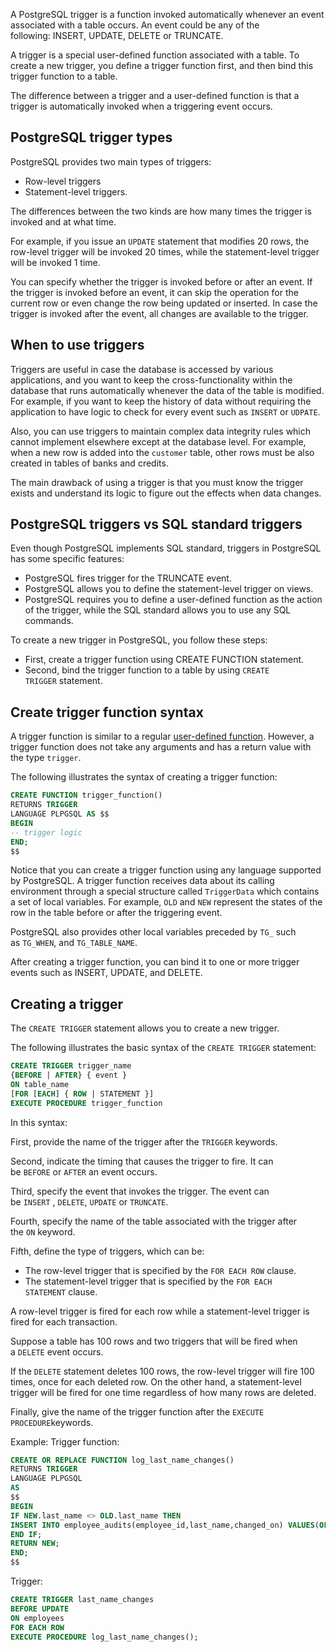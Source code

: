 A PostgreSQL trigger is a function invoked automatically whenever an event associated with a table occurs. An event could be any of the following: INSERT, UPDATE, DELETE or TRUNCATE.

A trigger is a special user-defined function associated with a table. To create a new trigger, you define a trigger function first, and then bind this trigger function to a table.

The difference between a trigger and a user-defined function is that a trigger is automatically invoked when a triggering event occurs.

## PostgreSQL trigger types

PostgreSQL provides two main types of triggers:

- Row-level triggers
- Statement-level triggers.

The differences between the two kinds are how many times the trigger is invoked and at what time.

For example, if you issue an `UPDATE` statement that modifies 20 rows, the row-level trigger will be invoked 20 times, while the statement-level trigger will be invoked 1 time.

You can specify whether the trigger is invoked before or after an event. If the trigger is invoked before an event, it can skip the operation for the current row or even change the row being updated or inserted. In case the trigger is invoked after the event, all changes are available to the trigger.

## When to use triggers

Triggers are useful in case the database is accessed by various applications, and you want to keep the cross-functionality within the database that runs automatically whenever the data of the table is modified. For example, if you want to keep the history of data without requiring the application to have logic to check for every event such as `INSERT` or `UDPATE`.

Also, you can use triggers to maintain complex data integrity rules which cannot implement elsewhere except at the database level. For example, when a new row is added into the `customer` table, other rows must be also created in tables of banks and credits.

The main drawback of using a trigger is that you must know the trigger exists and understand its logic to figure out the effects when data changes.

## PostgreSQL triggers vs SQL standard triggers

Even though PostgreSQL implements SQL standard, triggers in PostgreSQL has some specific features:

- PostgreSQL fires trigger for the TRUNCATE event.
- PostgreSQL allows you to define the statement-level trigger on views.
- PostgreSQL requires you to define a user-defined function as the action of the trigger, while the SQL standard allows you to use any SQL commands.

To create a new trigger in PostgreSQL, you follow these steps:

- First, create a trigger function using CREATE FUNCTION statement.
- Second, bind the trigger function to a table by using `CREATE TRIGGER` statement.

## Create trigger function syntax

A trigger function is similar to a regular [user-defined function](https://www.postgresqltutorial.com/postgresql-plpgsql/postgresql-create-function/). However, a trigger function does not take any arguments and has a return value with the type `trigger`.

The following illustrates the syntax of creating a trigger function:

```SQL
CREATE FUNCTION trigger_function()
RETURNS TRIGGER
LANGUAGE PLPGSQL AS $$ 
BEGIN    
-- trigger logic 
END; 
$$
```
Notice that you can create a trigger function using any language supported by PostgreSQL.
A trigger function receives data about its calling environment through a special structure called `TriggerData` which contains a set of local variables.
For example, `OLD` and `NEW` represent the states of the row in the table before or after the triggering event.

PostgreSQL also provides other local variables preceded by `TG_` such as `TG_WHEN`, and `TG_TABLE_NAME`.

After creating a trigger function, you can bind it to one or more trigger events such as INSERT, UPDATE, and DELETE.

## Creating a trigger
The `CREATE TRIGGER` statement allows you to create a new trigger.

The following illustrates the basic syntax of the `CREATE TRIGGER` statement:

```SQL
CREATE TRIGGER trigger_name     
{BEFORE | AFTER} { event }
ON table_name
[FOR [EACH] { ROW | STATEMENT }]
EXECUTE PROCEDURE trigger_function
```

In this syntax:

First, provide the name of the trigger after the `TRIGGER` keywords.

Second, indicate the timing that causes the trigger to fire. It can be `BEFORE` or `AFTER` an event occurs.

Third, specify the event that invokes the trigger. The event can be `INSERT` , `DELETE`, `UPDATE` or `TRUNCATE`.

Fourth, specify the name of the table associated with the trigger after the `ON` keyword.

Fifth, define the type of triggers, which can be:

- The row-level trigger that is specified by the `FOR EACH ROW` clause.
- The statement-level trigger that is specified by the `FOR EACH STATEMENT` clause.

A row-level trigger is fired for each row while a statement-level trigger is fired for each transaction.

Suppose a table has 100 rows and two triggers that will be fired when a `DELETE` event occurs.

If the `DELETE` statement deletes 100 rows, the row-level trigger will fire 100 times, once for each deleted row. On the other hand, a statement-level trigger will be fired for one time regardless of how many rows are deleted.

Finally, give the name of the trigger function after the `EXECUTE PROCEDURE`keywords.

Example:
Trigger function:
```SQL
CREATE OR REPLACE FUNCTION log_last_name_changes()
RETURNS TRIGGER 
LANGUAGE PLPGSQL 
AS 
$$ 
BEGIN 
IF NEW.last_name <> OLD.last_name THEN
INSERT INTO employee_audits(employee_id,last_name,changed_on) VALUES(OLD.id,OLD.last_name,now());
END IF;
RETURN NEW;
END; 
$$
```

Trigger:
```SQL
CREATE TRIGGER last_name_changes
BEFORE UPDATE
ON employees
FOR EACH ROW 
EXECUTE PROCEDURE log_last_name_changes();
```